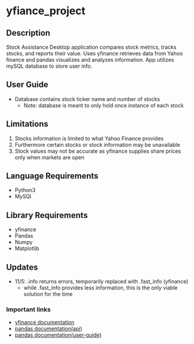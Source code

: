 # yfiance_project

## **Description** 
Stock Assistance Desktop application compares stock metrics, tracks stocks, and reports their value.
Uses yfinance retrieves data from Yahoo finance and pandas visualizes and analyzes information.
App utilizes mySQL database to store user info.

## **User Guide**
+ Database contains stock ticker name and number of stocks
  - Note: database is meant to only hold once instance of each stock

## **Limitations**
1. Stocks information is limited to what Yahoo Finance provides
2. Furthermore certain stocks or stock information may be unavailable
3. Stock values may not be accurate as yfinance supplies share prices only when markets are open 


## **Language Requirements**
+ Python3 <br />
+ MySQl <br />

## **Library Requirements** 
+ yfinance <br />
+ Pandas <br />
+ Numpy <br />
+ Matplotlib <br />

## **Updates**
+ 11/5: .info returns errors, temporarily replaced with .fast_info (yfinance)
  - while .fast_info provides less information, this is the only viable solution for the time

### **Important links**
+ [yfinance documentation](https://pypi.org/project/yfinance)
+ [pandas documentation(api)](https://pandas.pydata.org/docs/reference/index.html)
+ [pandas documentation(user-guide)](https://pandas.pydata.org/docs/user_guide/index.html)
